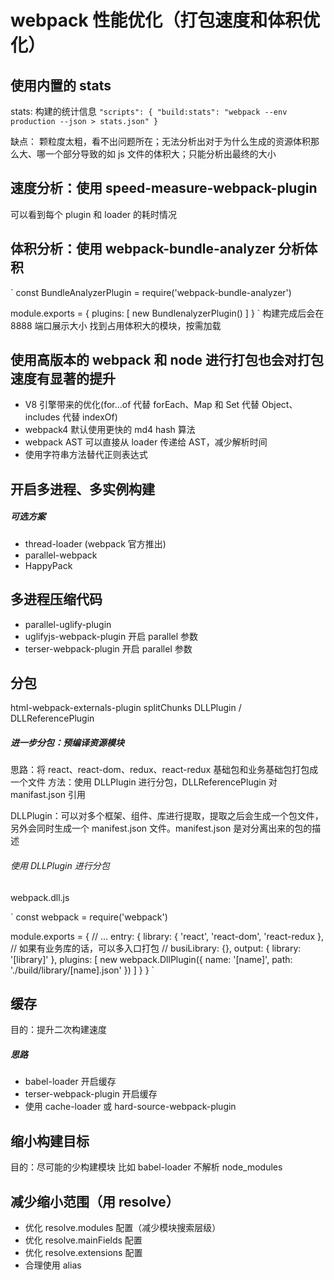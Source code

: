 # webpack 性能优化（打包速度和体积优化）

## 使用内置的 stats

stats: 构建的统计信息
`"scripts": { "build:stats": "webpack --env production --json > stats.json" }`

缺点：
颗粒度太粗，看不出问题所在；无法分析出对于为什么生成的资源体积那么大、哪一个部分导致的如 js 文件的体积大；只能分析出最终的大小

## 速度分析：使用 speed-measure-webpack-plugin

可以看到每个 plugin 和 loader 的耗时情况

## 体积分析：使用 webpack-bundle-analyzer 分析体积

`
const BundleAnalyzerPlugin = require('webpack-bundle-analyzer')

module.exports = {
plugins: [
new BundlenalyzerPlugin()
]
}
`
构建完成后会在 8888 端口展示大小
找到占用体积大的模块，按需加载

## 使用高版本的 webpack 和 node 进行打包也会对打包速度有显著的提升

- V8 引擎带来的优化(for...of 代替 forEach、Map 和 Set 代替 Object、includes 代替 indexOf)
- webpack4 默认使用更快的 md4 hash 算法
- webpack AST 可以直接从 loader 传递给 AST，减少解析时间
- 使用字符串方法替代正则表达式

## 开启多进程、多实例构建

##### 可选方案

- thread-loader (webpack 官方推出)
- parallel-webpack
- HappyPack

## 多进程压缩代码

- parallel-uglify-plugin
- uglifyjs-webpack-plugin 开启 parallel 参数
- terser-webpack-plugin 开启 parallel 参数

## 分包

html-webpack-externals-plugin
splitChunks
DLLPlugin / DLLReferencePlugin

##### 进一步分包：预编译资源模块

思路：将 react、react-dom、redux、react-redux 基础包和业务基础包打包成一个文件
方法：使用 DLLPlugin 进行分包，DLLReferencePlugin 对 manifast.json 引用

DLLPlugin：可以对多个框架、组件、库进行提取，提取之后会生成一个包文件，另外会同时生成一个 manifest.json 文件。manifest.json 是对分离出来的包的描述

###### 使用 DLLPlugin 进行分包

webpack.dll.js

`
const webpack = require('webpack')

module.exports = {
// ...
entry: {
library: {
'react',
'react-dom',
'react-redux
},
// 如果有业务库的话，可以多入口打包
// busiLibrary: {},
output: {
library: '[library]'
},
plugins: [
new webpack.DllPlugin({
name: '[name]',
path: './build/library/[name].json'
})
]
}
}
`

## 缓存

目的：提升二次构建速度

##### 思路

- babel-loader 开启缓存
- terser-webpack-plugin 开启缓存
- 使用 cache-loader 或 hard-source-webpack-plugin

## 缩小构建目标

目的：尽可能的少构建模块
比如 babel-loader 不解析 node_modules

## 减少缩小范围（用 resolve）

- 优化 resolve.modules 配置（减少模块搜索层级）
- 优化 resolve.mainFields 配置
- 优化 resolve.extensions 配置
- 合理使用 alias
